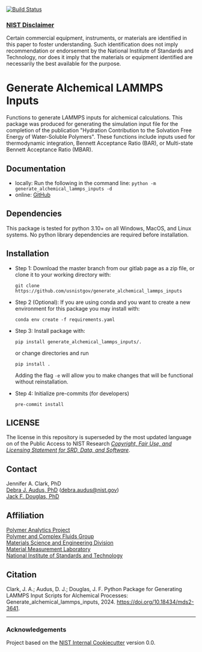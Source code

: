 <!--- GitHub Badges only --->
[![Build Status](https://github.com/usnistgov/generate_alchemical_lammps_inputs/workflows/CI/badge.svg)](https://github.com/usnistgov/generate_alchemical_lammps_inputs/actions?query=workflow%3ACI)

### [NIST Disclaimer][nist-disclaimer]

Certain commercial equipment, instruments, or materials are identified in this paper to foster understanding. Such identification does not imply recommendation or endorsement by the National Institute of Standards and Technology, nor does it imply that the materials or equipment identified are necessarily the best available for the purpose.

Generate Alchemical LAMMPS Inputs
==============================

Functions to generate LAMMPS inputs for alchemical calculations. This package was produced for generating the simulation input file for the completion of the publication "Hydration Contribution to the Solvation Free Energy of Water-Soluble Polymers". These functions include inputs used for thermodynamic integration, Bennett Acceptance Ratio (BAR), or Multi-state Bennett Acceptance Ratio (MBAR).

## Documentation

 - locally: Run the following in the command line: ``python -m generate_alchemical_lammps_inputs -d``
 - online: [GitHub][docs4nist]

## Dependencies

This package is tested for python 3.10+ on all Windows, MacOS, and Linux systems.
No python library dependencies are required before installation.

## Installation

* Step 1: Download the master branch from our gitlab page as a zip file, or clone it to your working directory with:

    ``git clone https://github.com/usnistgov/generate_alchemical_lammps_inputs``

* Step 2 (Optional): If you are using conda and you want to create a new environment for this package you may install with:

    ``conda env create -f requirements.yaml``

* Step 3: Install package with:

    ``pip install generate_alchemical_lammps_inputs/.``

    or change directories and run

    ``pip install .``

    Adding the flag ``-e`` will allow you to make changes that will be functional without reinstallation.

* Step 4: Initialize pre-commits (for developers)

    ``pre-commit install``

## LICENSE

The license in this repository is superseded by the most updated language
on of the Public Access to NIST Research [*Copyright, Fair Use, and Licensing Statement for SRD, Data, and Software*][nist-open].

## Contact

Jennifer A. Clark, PhD\
[Debra J. Audus, PhD][daudus] (debra.audus@nist.gov)\
[Jack F. Douglas, PhD][jdouglas]

## Affiliation
[Polymer Analytics Project][polyanal]\
[Polymer and Complex Fluids Group][group1]\
[Materials Science and Engineering Division][msed]\
[Material Measurement Laboratory][mml]\
[National Institute of Standards and Technology][nist]

## Citation

Clark, J. A.; Audus, D. J.; Douglas, J. F. Python Package for Generating LAMMPS Input Scripts for Alchemical Processes: Generate_alchemical_lammps_inputs, 2024. https://doi.org/10.18434/mds2-3641.

---

### Acknowledgements

Project based on the
[NIST Internal Cookiecutter](https://gitlab.nist.com/jaclark5/cookiecutter_template_nist_python) version 0.0.

<!-- References -->

[18f-guide]: https://github.com/18F/open-source-guide/blob/18f-pages/pages/making-readmes-readable.md
[cornell-meta]: https://data.research.cornell.edu/content/readme
[gh-rob]: https://odiwiki.nist.gov/pub/ODI/GitHub/GHROB.pdf
[li-bsd]: https://opensource.org/licenses/bsd-license
[li-gpl]: https://opensource.org/licenses/gpl-license
[li-mit]: https://opensource.org/licenses/mit-license
[nist-disclaimer]: https://www.nist.gov/open/license
[nist-s-1801-02]: https://inet.nist.gov/adlp/directives/review-data-intended-publication
[nist-open]: https://www.nist.gov/open/license#software
[docs4nist]: https://www.nist.gov/docs4nist/
[daudus]: https://www.nist.gov/people/debra-audus
[jdouglas]: https://www.nist.gov/people/jack-f-douglas
[polyanal]: https://www.nist.gov/programs-projects/polymer-analytics
[group1]: https://www.nist.gov/mml/materials-science-and-engineering-division/polymers-and-complex-fluids-group
[msed]: https://www.nist.gov/mml/materials-science-and-engineering-division
[mml]: https://www.nist.gov/mml
[nist]: https://www.nist.gov
